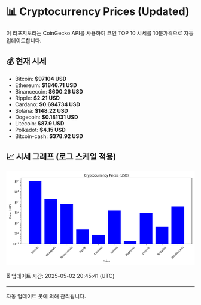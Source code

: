 
# 📊 Cryptocurrency Prices (Updated)

이 리포지토리는 CoinGecko API를 사용하여 코인 TOP 10 시세를 10분가격으로 자동 업데이트합니다.

## 💰 현재 시세
- Bitcoin: **$97104 USD**
- Ethereum: **$1846.71 USD**
- Binancecoin: **$600.26 USD**
- Ripple: **$2.21 USD**
- Cardano: **$0.694734 USD**
- Solana: **$148.22 USD**
- Dogecoin: **$0.181131 USD**
- Litecoin: **$87.9 USD**
- Polkadot: **$4.15 USD**
- Bitcoin-cash: **$378.92 USD**

## 📈 시세 그래프 (로그 스케일 적용)
![Crypto Prices](crypto_prices.png)

⏳ 업데이트 시간: 2025-05-02 20:45:41 (UTC)

---
자동 업데이트 봇에 의해 관리됩니다.

